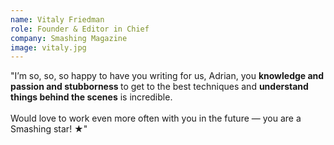 ```yaml
---
name: Vitaly Friedman
role: Founder & Editor in Chief
company: Smashing Magazine
image: vitaly.jpg
---
```


"I’m so, so, so happy to have you writing for us, Adrian, you <strong>knowledge and passion and stubborness </strong>to get to the best techniques and <strong>understand things behind the scenes</strong> is incredible.
<br/><br/>
Would love to work even more often with you in the future — you are a Smashing star! ★"
